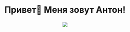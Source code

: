 <br clear="both">

###

<h1 align="center">Привет👋 Меня зовут Антон!</h1>

###

<div align="center">
  <img src="https://visitor-badge.laobi.icu/badge?page_id=bogushevichanton.bogushevichanton&"  />
</div>